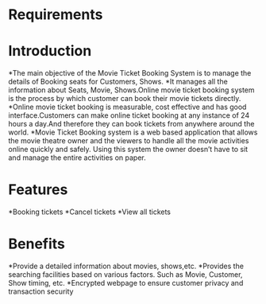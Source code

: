 # Requirements
# Introduction
*The main objective of the Movie Ticket Booking System is to manage the details of Booking seats for Customers, Shows.
*It manages all the information about Seats, Movie, Shows.Online movie ticket booking system is the process by which customer can book their movie tickets directly.
*Online movie ticket booking is measurable, cost effective and has good interface.Customers can make online ticket booking at any instance of 24 hours a day.And therefore they can book tickets from anywhere around the world.
*Movie Ticket Booking system is a web based application that allows the movie theatre owner and the viewers to handle all the movie activities online quickly and safely. Using this system the owner doesn’t have to sit and manage the entire activities on paper.
# Features
*Booking tickets
*Cancel tickets
*View all tickets
# Benefits
*Provide a detailed information about movies, shows,etc.
*Provides the searching facilities based on various factors. Such as Movie, Customer, Show timing, etc.
*Encrypted webpage to ensure customer privacy and transaction security
